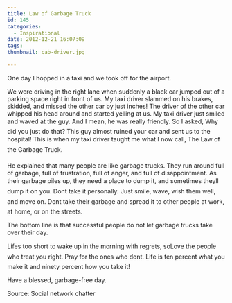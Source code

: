 ```yaml
---
title: Law of Garbage Truck
id: 145
categories:
  - Inspirational
date: 2012-12-21 16:07:09
tags:
thumbnail: cab-driver.jpg

---
```

One day I hopped in a taxi and we took off for the airport.
<!--more-->

We were driving in the right lane when suddenly a black car jumped out of a parking space right in front of us. My taxi driver slammed on his brakes, skidded, and missed the other car by just inches! The driver of the other car whipped his head around and started yelling at us. My taxi driver just smiled and waved at the guy. And I mean, he was really friendly. So I asked, Why did you just do that? This guy almost ruined your car and sent us to the hospital!
This is when my taxi driver taught me what I now call, The Law of the Garbage Truck.

He explained that many people are like garbage trucks. They run around full of garbage, full of frustration, full of anger, and full of disappointment. As their garbage piles up, they need a place to dump it, and sometimes theyll dump it on you. Dont take it personally. Just smile, wave, wish them well, and move on. Dont take their garbage and spread it to other people at work, at home, or on the streets.

The bottom line is that successful people do not let garbage trucks take over their day.

Lifes too short to wake up in the morning with regrets, soLove the people who treat you right. Pray for the ones who dont. Life is ten percent what you make it and ninety percent how you take it!

Have a blessed, garbage-free day.

Source: Social network chatter
